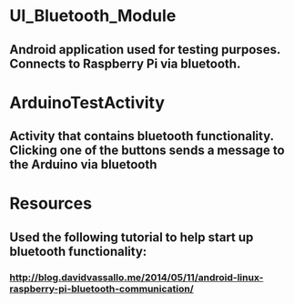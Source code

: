 # UI_Bluetooth_Module
## Android application used for testing purposes. Connects to Raspberry Pi via bluetooth.

# ArduinoTestActivity
## Activity that contains bluetooth functionality. Clicking one of the buttons sends a message to the Arduino via bluetooth

# Resources
## Used the following tutorial to help start up bluetooth functionality: 
### http://blog.davidvassallo.me/2014/05/11/android-linux-raspberry-pi-bluetooth-communication/
